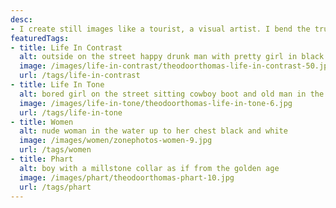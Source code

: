 ```yaml
---
desc:
- I create still images like a tourist, a visual artist. I bend the truth like a lens bends light, a visual narrative of strangers. All about myself.
featuredTags:
- title: Life In Contrast
  alt: outside on the street happy drunk man with pretty girl in black and white
  image: /images/life-in-contrast/theodoorthomas-life-in-contrast-50.jpg
  url: /tags/life-in-contrast
- title: Life In Tone
  alt: bored girl on the street sitting cowboy boot and old man in the background
  image: /images/life-in-tone/theodoorthomas-life-in-tone-6.jpg
  url: /tags/life-in-tone
- title: Women
  alt: nude woman in the water up to her chest black and white
  image: /images/women/zonephotos-women-9.jpg
  url: /tags/women
- title: Phart
  alt: boy with a millstone collar as if from the golden age
  image: /images/phart/theodoorthomas-phart-10.jpg
  url: /tags/phart
---
```

